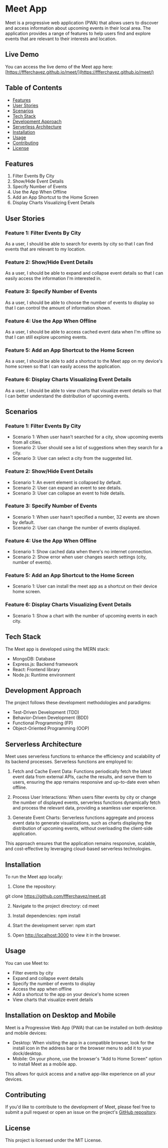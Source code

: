 # Meet App

Meet is a progressive web application (PWA) that allows users to discover and access information about upcoming events in their local area. The application provides a range of features to help users find and explore events that are relevant to their interests and location.

## Live Demo

You can access the live demo of the Meet app here: [https://ffferchavez.github.io/meet/](https://ffferchavez.github.io/meet/)

## Table of Contents

- [Features](#features)
- [User Stories](#user-stories)
- [Scenarios](#scenarios)
- [Tech Stack](#tech-stack)
- [Development Approach](#development-approach)
- [Serverless Architecture](#serverless-architecture)
- [Installation](#installation)
- [Usage](#usage)
- [Contributing](#contributing)
- [License](#license)

## Features

1. Filter Events By City
2. Show/Hide Event Details
3. Specify Number of Events
4. Use the App When Offline
5. Add an App Shortcut to the Home Screen
6. Display Charts Visualizing Event Details

## User Stories

### Feature 1: Filter Events By City
As a user, I should be able to search for events by city so that I can find events that are relevant to my location.

### Feature 2: Show/Hide Event Details
As a user, I should be able to expand and collapse event details so that I can easily access the information I'm interested in.

### Feature 3: Specify Number of Events
As a user, I should be able to choose the number of events to display so that I can control the amount of information shown.

### Feature 4: Use the App When Offline
As a user, I should be able to access cached event data when I'm offline so that I can still explore upcoming events.

### Feature 5: Add an App Shortcut to the Home Screen
As a user, I should be able to add a shortcut to the Meet app on my device's home screen so that I can easily access the application.

### Feature 6: Display Charts Visualizing Event Details
As a user, I should be able to view charts that visualize event details so that I can better understand the distribution of upcoming events.

## Scenarios

### Feature 1: Filter Events By City
- Scenario 1: When user hasn't searched for a city, show upcoming events from all cities.
- Scenario 2: User should see a list of suggestions when they search for a city.
- Scenario 3: User can select a city from the suggested list.

### Feature 2: Show/Hide Event Details
- Scenario 1: An event element is collapsed by default.
- Scenario 2: User can expand an event to see details.
- Scenario 3: User can collapse an event to hide details.

### Feature 3: Specify Number of Events
- Scenario 1: When user hasn't specified a number, 32 events are shown by default.
- Scenario 2: User can change the number of events displayed.

### Feature 4: Use the App When Offline
- Scenario 1: Show cached data when there's no internet connection.
- Scenario 2: Show error when user changes search settings (city, number of events).

### Feature 5: Add an App Shortcut to the Home Screen
- Scenario 1: User can install the meet app as a shortcut on their device home screen.

### Feature 6: Display Charts Visualizing Event Details
- Scenario 1: Show a chart with the number of upcoming events in each city.

## Tech Stack

The Meet app is developed using the MERN stack:

- MongoDB: Database
- Express.js: Backend framework
- React: Frontend library
- Node.js: Runtime environment

## Development Approach

The project follows these development methodologies and paradigms:

- Test-Driven Development (TDD)
- Behavior-Driven Development (BDD)
- Functional Programming (FP)
- Object-Oriented Programming (OOP)

## Serverless Architecture

Meet uses serverless functions to enhance the efficiency and scalability of its backend processes. Serverless functions are employed to:

1. Fetch and Cache Event Data: Functions periodically fetch the latest event data from external APIs, cache the results, and serve them to users, ensuring the app remains responsive and up-to-date even when offline.

2. Process User Interactions: When users filter events by city or change the number of displayed events, serverless functions dynamically fetch and process the relevant data, providing a seamless user experience.

3. Generate Event Charts: Serverless functions aggregate and process event data to generate visualizations, such as charts displaying the distribution of upcoming events, without overloading the client-side application.

This approach ensures that the application remains responsive, scalable, and cost-effective by leveraging cloud-based serverless technologies.

## Installation

To run the Meet app locally:

1. Clone the repository:

git clone https://github.com/ffferchavez/meet.git

2. Navigate to the project directory:
cd meet

3. Install dependencies:
npm install

4. Start the development server:
npm start

5. Open [http://localhost:3000](http://localhost:3000) to view it in the browser.

## Usage

You can use Meet to:

- Filter events by city
- Expand and collapse event details
- Specify the number of events to display
- Access the app when offline
- Add a shortcut to the app on your device's home screen
- View charts that visualize event details

## Installation on Desktop and Mobile

Meet is a Progressive Web App (PWA) that can be installed on both desktop and mobile devices:

- Desktop: When visiting the app in a compatible browser, look for the install icon in the address bar or the browser menu to add it to your dock/desktop.
- Mobile: On your phone, use the browser's "Add to Home Screen" option to install Meet as a mobile app.

This allows for quick access and a native app-like experience on all your devices.

## Contributing

If you'd like to contribute to the development of Meet, please feel free to submit a pull request or open an issue on the project's [GitHub repository](https://github.com/ffferchavez/meet).

## License

This project is licensed under the MIT License.
